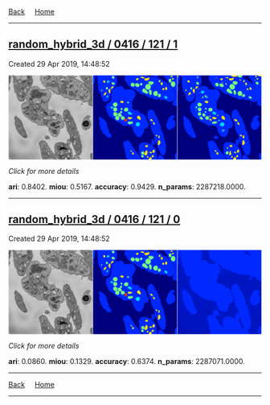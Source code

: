 
[Back](..)&nbsp;&nbsp;&nbsp;&nbsp;&nbsp;[Home](https://leapmanlab.github.io/snapshots)

---

<div class="summary"><a href="1"><h2>random_hybrid_3d / 0416 / 121 / 1</h2></a><p>Created 29 Apr 2019, 14:48:52
</p><a href="1"><img src="1/media/summary.png" align="center"></a><p>
<i>Click for more details</i>
</p></div>

**ari**: 0.8402. **miou**: 0.5167. **accuracy**: 0.9429. **n_params**: 2287218.0000. 

---

<div class="summary"><a href="0"><h2>random_hybrid_3d / 0416 / 121 / 0</h2></a><p>Created 29 Apr 2019, 14:48:52
</p><a href="0"><img src="0/media/summary.png" align="center"></a><p>
<i>Click for more details</i>
</p></div>

**ari**: 0.0860. **miou**: 0.1329. **accuracy**: 0.6374. **n_params**: 2287071.0000. 

---

[Back](..)&nbsp;&nbsp;&nbsp;&nbsp;&nbsp;[Home](https://leapmanlab.github.io/snapshots)

---
